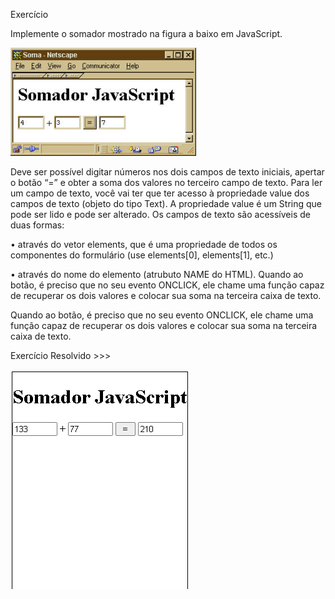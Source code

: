 Exercício

Implemente o somador mostrado na figura a baixo em JavaScript. 

<img src="exe.png" alt="fotos"/>





Deve ser possível digitar números nos dois campos de texto iniciais, apertar o botão “=” e obter a soma dos valores no terceiro campo de texto.
Para ler um campo de texto, você vai ter que ter acesso à propriedade value dos campos de texto (objeto do tipo Text).
 A propriedade value é um String que pode ser lido e pode ser alterado. Os campos de texto são acessíveis de duas formas:

• através do vetor elements, que é
uma propriedade de todos os componentes do formulário (use elements[0],
elements[1], etc.)


• através do nome do elemento (atrubuto NAME do HTML).
Quando ao botão, é preciso que no seu evento ONCLICK, ele chame uma função capaz
de recuperar os dois valores e colocar sua soma na terceira caixa de texto.


Quando ao botão, é preciso que no seu evento ONCLICK, ele chame uma função capaz
de recuperar os dois valores e colocar sua soma na terceira caixa de texto.


Exercício Resolvido >>>

<img src="resolvido.png" alt="fotos"/>
